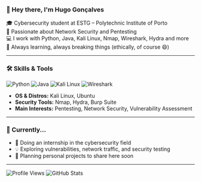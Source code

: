 ### 👋 Hey there, I'm Hugo Gonçalves

🎓 Cybersecurity student at ESTG – Polytechnic Institute of Porto  
🔐 Passionate about Network Security and Pentesting  
💻 I work with Python, Java, Kali Linux, Nmap, Wireshark, Hydra and more  
🌱 Always learning, always breaking things (ethically, of course 😄)

---

### 🛠️ Skills & Tools

![Python](https://img.shields.io/badge/-Python-333?style=flat&logo=python)
![Java](https://img.shields.io/badge/-Java-333?style=flat&logo=java)
![Kali Linux](https://img.shields.io/badge/-Kali_Linux-333?style=flat&logo=kalilinux)
![Wireshark](https://img.shields.io/badge/-Wireshark-333?style=flat&logo=wireshark)

- **OS & Distros:** Kali Linux, Ubuntu  
- **Security Tools:** Nmap, Hydra, Burp Suite  
- **Main Interests:** Pentesting, Network Security, Vulnerability Assessment

---

### 🔭 Currently...

- 📍 Doing an internship in the cybersecurity field  
- 💡 Exploring vulnerabilities, network traffic, and security testing  
- 🚧 Planning personal projects to share here soon

---

![Profile Views](https://komarev.com/ghpvc/?username=hugogoncalves&color=blue)
![GitHub Stats](https://github-readme-stats.vercel.app/api?username=hugogoncalves&show_icons=true&theme=radical)


<!--
**hugoogoncalves18/hugoogoncalves18** is a ✨ _special_ ✨ repository because its `README.md` (this file) appears on your GitHub profile.

Here are some ideas to get you started:

- 🔭 I’m currently working on ...
- 🌱 I’m currently learning ...
- 👯 I’m looking to collaborate on ...
- 🤔 I’m looking for help with ...
- 💬 Ask me about ...
- 📫 How to reach me: ...
- 😄 Pronouns: ...
- ⚡ Fun fact: ...
-->
